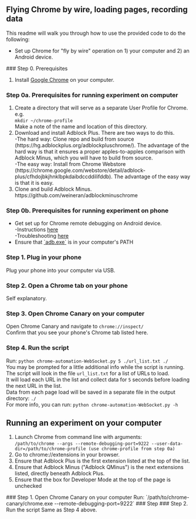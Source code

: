 ## Flying Chrome by wire, loading pages, recording data
This readme will walk you through how to use the provided code to do the following:
<ul>
	<li> Set up Chrome for "fly by wire" operation on 1) your computer and 2) an Android device.</li>

</ul>
### Step 0. Prerequisites
<ol>
  <li>Install <a href="https://www.google.com/chrome/browser/desktop/">Google Chrome</a> on your computer.</li>
</ol>

### Step 0a. Prerequisites for running experiment on computer
<ol>
	<li>Create a directory that will serve as a separate User Profile for Chrome. e.g. </br>
  		<code>mkdir ~/chrome-profile</code></br>
  		Make a note of the name and location of this directory.</li>
	<li>Download and install Adblock Plus.  There are two ways to do this.</br>
		-The hard way: Clone repo and build from source (https://hg.adblockplus.org/adblockpluschrome/).
		The advantage of the hard way is that it ensures a proper apples-to-apples comparison with Adblock Minus, which you will have to build from source.</br>
		-The easy way: Install from Chrome Webstore (https://chrome.google.com/webstore/detail/adblock-plus/cfhdojbkjhnklbpkdaibdccddilifddb).  The advantage of the easy way is that it is easy.</li>
	<li>Clone and build Adblock Minus.  https://github.com/weineran/adblockminuschrome</li>
</ol>

### Step 0b. Prerequisites for running experiment on phone
<ul>
	<li> Get set up for Chrome remote debugging on Android device.</br>
	  -Instructions <a href="https://developers.google.com/web/tools/chrome-devtools/debug/remote-debugging/remote-debugging?hl=en">here</a></br>
	  -Troubleshooting <a href="http://stackoverflow.com/questions/21925992/chrome-devtools-devices-does-not-detect-device-when-plugged-in">here</a></li>
	<li>Ensure that <a href="http://developer.android.com/tools/help/adb.html">`adb.exe`</a> is in your computer's PATH</li>
</ul>

### Step 1. Plug in your phone
Plug your phone into your computer via USB.
### Step 2. Open a Chrome tab on your phone
Self explanatory.
### Step 3. Open Chrome Canary on your computer
Open Chrome Canary and navigate to `chrome://inspect/`</br>
Confirm that you see your phone's Chrome tab listed here.
### Step 4. Run the script
Run: `python chrome-automation-WebSocket.py 5 ./url_list.txt ./`</br>
You may be prompted for a little additional info while the script is running.</br>
The script will look in the file `url_list.txt` for a list of URLs to load.</br>
It will load each URL in the list and collect data for `5` seconds before loading the next URL in the list.</br>
Data from each page load will be saved in a separate file in the output directory: `./`</br>
For more info, you can run: `python chrome-automation-WebSocket.py -h`

## Running an experiment on your computer
<ol>
	<li>Launch Chrome from command line with arguments:</br>
  		<code>/path/to/chrome --args --remote-debugging-port=9222 --user-data-dir=/path/to/chrome-profile (use chrome-profile from step 0a)</code></li>
	<li>Go to chrome://extensions in your browser.</li>
	<li>Ensure that Adblock Plus is the first extension listed at the top of the list.</li>
	<li>Ensure that Adblock Minus ("Adblock QMinus") is the next extensions listed, directly beneath Adblock Plus.</li>
	<li>Ensure that the box for Developer Mode at the top of the page is unchecked</li>
</ol>
### Step 1. Open Chrome Canary on your computer
Run: `/path/to/chrome-canary/chrome.exe --remote-debugging-port=9222`
### Step
### Step 2. Run the script
Same as Step 4 above.
